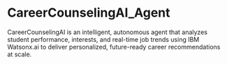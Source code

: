 # CareerCounselingAI_Agent
CareerCounselingAI is an intelligent, autonomous agent that analyzes student performance, interests, and real-time job trends using IBM Watsonx.ai to deliver personalized, future-ready career recommendations at scale.
